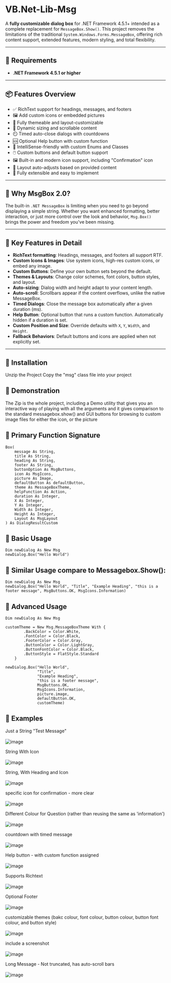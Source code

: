 # VB.Net-Lib-Msg
A **fully customizable dialog box** for .NET Framework 4.5.1+ intended as a complete replacement for `MessageBox.Show()`. This project removes the limitations of the traditional `System.Windows.Forms.MessageBox`, offering rich content support, extended features, modern styling, and total flexibility.

---

## 🚀 Requirements

- **.NET Framework 4.5.1 or higher**

---

## 📦 Features Overview

- ✅ RichText support for headings, messages, and footers
- 🖼️ Add custom icons or embedded pictures
- 🎨 Fully themeable and layout-customizable
- 🧭 Dynamic sizing and scrollable content
- ⏲️ Timed auto-close dialogs with countdowns
- 🆘 Optional Help button with custom function
- 🧠 IntelliSense-friendly with custom Enums and Classes
- 🖱️ Custom buttons and default button support
- 🖼️ Built-in and modern icon support, including "Confirmation" icon
- 💬 Layout auto-adjusts based on provided content
- 🧪 Fully extensible and easy to implement

---

## 🧠 Why MsgBox 2.0?

The built-in `.NET MessageBox` is limiting when you need to go beyond displaying a simple string. Whether you want enhanced formatting, better interaction, or just more control over the look and behavior, `Msg.Box()` brings the power and freedom you've been missing.

---

## 🔑 Key Features in Detail

- **RichText formatting**: Headings, messages, and footers all support RTF.
- **Custom Icons & Images**: Use system icons, high-res custom icons, or embed any image.
- **Custom Buttons**: Define your own button sets beyond the default.
- **Themes & Layouts**: Change color schemes, font colors, button styles, and layout.
- **Auto-sizing**: Dialog width and height adapt to your content length.
- **Auto-scroll**: Scrollbars appear if the content overflows, unlike the native MessageBox.
- **Timed Dialogs**: Close the message box automatically after a given duration (ms).
- **Help Button**: Optional button that runs a custom function. Automatically hidden if a duration is set.
- **Custom Position and Size**: Override defaults with `X`, `Y`, `Width`, and `Height`.
- **Fallback Behaviors**: Default buttons and icons are applied when not explicitly set.

---


## 🧪 Installation
Unzip the Project 
Copy the "msg" class file into your project 


## 🧪 Demonstration 
The Zip is the whole project, including a Demo utility that gives you an interactive way of playing with all the arguments
and it gives comparison to the standard messagebox.show() 
and GUI buttons for browsing to custom image files for either the icon, or the picture 


## 🧪 Primary Function Signature

```vb.net
Box(
    message As String,
    title As String,
    heading As String,
    footer As String,
    buttonOption As MsgButtons,
    icon As MsgIcons,
    picture As Image,
    defaultButton As defaultButton,
    theme As MessageBoxTheme,
    helpFunction As Action,
    duration As Integer,
    X As Integer,
    Y As Integer,
    Width As Integer,
    Height As Integer,
    Layout As MsgLayout
) As DialogResultCustom
```


## 🧪 Basic Usage

```vb.net
Dim newDialog As New Msg
newDialog.Box("Hello World")
```


## 🧪  Similar Usage compare to Messagebox.Show():

```vb.net
Dim newDialog As New Msg
newDialog.Box("Hello World", "Title", "Example Heading", "this is a footer message", MsgButtons.OK, MsgIcons.Information)
```


## 🧪 Advanced Usage

```vb.net
Dim newDialog As New Msg

customTheme = New Msg.MessageBoxTheme With {
        .BackColor = Color.White,
        .FontColor = Color.Black,
        .FooterColor = Color.Gray,
        .ButtonColor = Color.LightGray,
        .ButtonFontColor = Color.Black,
        .ButtonStyle = FlatStyle.Standard
    }

newDialog.Box("Hello World",
              "Title",
              "Example Heading",
              "this is a footer message",
              MsgButtons.OK,
              MsgIcons.Information,
              picture.image,
              defaultButton.OK,
              customTheme)
```


## 🧪 Examples 

Just a String "Test Message" <br>
<br>
![image](https://github.com/user-attachments/assets/43810655-d835-4095-a51a-409e28c2b609)


String With Icon <br>
<br>
![image](https://github.com/user-attachments/assets/6ec11b0e-b50e-4054-a177-8a9a4f4d4d81)


String, With Heading and Icon <Br>
<br>
![image](https://github.com/user-attachments/assets/8e045bc8-0d57-43c1-9b90-055b505f9c17)


specific icon for confirmation - more clear <br>
<br>
![image](https://github.com/user-attachments/assets/232f8c51-658b-4905-9fed-e4f67daccf5d)


Different Colour for Question (rather than reusing the same as 'information') <Br>
<br>
![image](https://github.com/user-attachments/assets/f5fbc84b-59bb-4e1d-b532-f4a9be8c00f3)


countdown with timed message <br>
<br>
![image](https://github.com/user-attachments/assets/31d24116-4f8f-4d50-b4b8-c594a1580ace)


Help button - with custom function assigned  <br>
<br>
![image](https://github.com/user-attachments/assets/10aa04df-0ec5-4b1b-91ef-550bf9717ecc)


Supports Richtext <br>
<br>
![image](https://github.com/user-attachments/assets/b43e1c0a-d8b6-48cd-a53c-c3db93b1a25b)


Optional Footer <br>
<br>
![image](https://github.com/user-attachments/assets/4ca5fcc3-d2b6-43cd-868b-6c8c7758fe93)


customizable themes (bakc colour, font colour, button colour, button font colour, and button style) <br>
<br>
![image](https://github.com/user-attachments/assets/a8424ba4-bc6c-401d-bf65-8be04ab62b12)


include a screenshot  <br>
<Br>
![image](https://github.com/user-attachments/assets/9bbebdeb-c805-4c5b-87cb-4f0a2bd3d31b)


Long Message - Not truncated, has auto-scroll bars <br>
<br>
![image](https://github.com/user-attachments/assets/4303484b-d405-4757-9710-acb76fb3832a)

